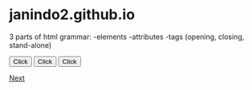# janindo2.github.io
<p>
3 parts of html grammar:
	-elements
	-attributes
	-tags	(opening, closing, stand-alone)
</p>

<p>
<button> Click </button>
<button> Click </button>
<button> Click </button>
</p>	
<a href="scopeprince1-pixel/scopeprince1-pixel.github.io">Next</a>
